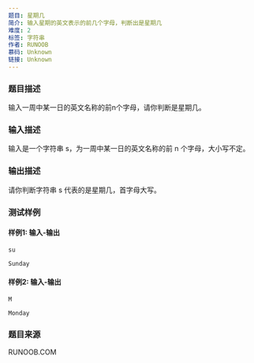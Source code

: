 ```yaml
---
题目: 星期几
简介: 输入星期的英文表示的前几个字母，判断出是星期几
难度: 2
标签: 字符串
作者: RUNOOB
慕码: Unknown
链接: Unknown
---
```


### 题目描述

输入一周中某一日的英文名称的前n个字母，请你判断是星期几。

### 输入描述

输入是一个字符串 s，为一周中某一日的英文名称的前 n 个字母，大小写不定。

### 输出描述

请你判断字符串 s 代表的是星期几，首字母大写。

### 测试样例

#### 样例1: 输入-输出

```
su
```

```
Sunday
```

#### 样例2: 输入-输出

```
M
```

```
Monday
```

### 题目来源

RUNOOB.COM